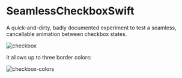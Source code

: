 # SeamlessCheckboxSwift

A quick-and-dirty, badly documented experiment to test a seamless, cancellable animation between checkbox states.

![checkbox](https://user-images.githubusercontent.com/24377039/84717061-1c5b4780-af75-11ea-9417-8a0ea804f6c1.gif)

It allows up to three border colors:

![checkbox-colors](https://user-images.githubusercontent.com/24377039/84716562-c5a13e00-af73-11ea-8aa5-c709b797cc7f.gif)
